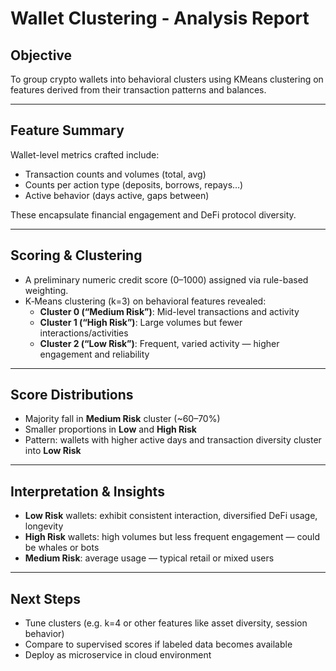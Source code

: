 # Wallet Clustering - Analysis Report

## Objective
To group crypto wallets into behavioral clusters using KMeans clustering on features derived from their transaction patterns and balances.

---

## Feature Summary
Wallet-level metrics crafted include:
- Transaction counts and volumes (total, avg)
- Counts per action type (deposits, borrows, repays…)
- Active behavior (days active, gaps between)
  
These encapsulate financial engagement and DeFi protocol diversity.

---

## Scoring & Clustering
- A preliminary numeric credit score (0–1000) assigned via rule-based weighting.
- K‑Means clustering (k=3) on behavioral features revealed:
  - **Cluster 0 (“Medium Risk”)**: Mid-level transactions and activity  
  - **Cluster 1 (“High Risk”)**: Large volumes but fewer interactions/activities  
  - **Cluster 2 (“Low Risk”)**: Frequent, varied activity — higher engagement and reliability
 
---

## Score Distributions
- Majority fall in **Medium Risk** cluster (~60–70%)
- Smaller proportions in **Low** and **High Risk**
- Pattern: wallets with higher active days and transaction diversity cluster into **Low Risk**

---

## Interpretation & Insights
- **Low Risk** wallets: exhibit consistent interaction, diversified DeFi usage, longevity
- **High Risk** wallets: high volumes but less frequent engagement — could be whales or bots
- **Medium Risk**: average usage — typical retail or mixed users

---

## Next Steps
- Tune clusters (e.g. k=4 or other features like asset diversity, session behavior)
- Compare to supervised scores if labeled data becomes available
- Deploy as microservice in cloud environment

